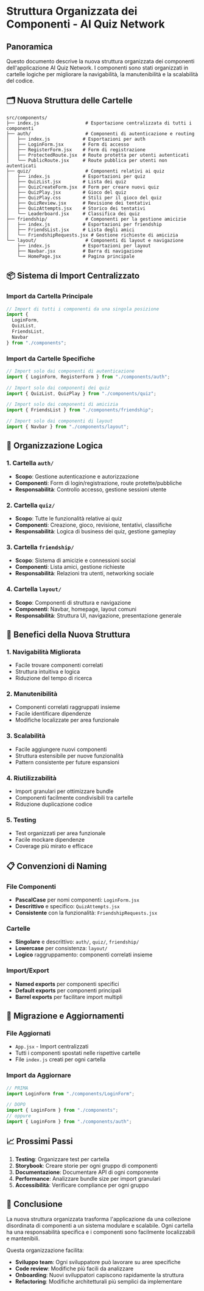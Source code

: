 # Struttura Organizzata dei Componenti - AI Quiz Network

## Panoramica

Questo documento descrive la nuova struttura organizzata dei componenti dell'applicazione AI Quiz Network. I componenti sono stati organizzati in cartelle logiche per migliorare la navigabilità, la manutenibilità e la scalabilità del codice.

## 🗂️ Nuova Struttura delle Cartelle

```
src/components/
├── index.js                 # Esportazione centralizzata di tutti i componenti
├── auth/                    # Componenti di autenticazione e routing
│   ├── index.js            # Esportazioni per auth
│   ├── LoginForm.jsx       # Form di accesso
│   ├── RegisterForm.jsx    # Form di registrazione
│   ├── ProtectedRoute.jsx  # Route protetta per utenti autenticati
│   └── PublicRoute.jsx     # Route pubblica per utenti non autenticati
├── quiz/                    # Componenti relativi ai quiz
│   ├── index.js            # Esportazioni per quiz
│   ├── QuizList.jsx        # Lista dei quiz
│   ├── QuizCreateForm.jsx  # Form per creare nuovi quiz
│   ├── QuizPlay.jsx        # Gioco del quiz
│   ├── QuizPlay.css        # Stili per il gioco del quiz
│   ├── QuizReview.jsx      # Revisione dei tentativi
│   ├── QuizAttempts.jsx    # Storico dei tentativi
│   └── Leaderboard.jsx     # Classifica dei quiz
├── friendship/              # Componenti per la gestione amicizie
│   ├── index.js            # Esportazioni per friendship
│   ├── FriendsList.jsx     # Lista degli amici
│   └── FriendshipRequests.jsx # Gestione richieste di amicizia
└── layout/                  # Componenti di layout e navigazione
    ├── index.js            # Esportazioni per layout
    ├── Navbar.jsx          # Barra di navigazione
    └── HomePage.jsx        # Pagina principale
```

## 📦 Sistema di Import Centralizzato

### Import da Cartella Principale
```javascript
// Import di tutti i componenti da una singola posizione
import {
  LoginForm,
  QuizList,
  FriendsList,
  Navbar
} from "./components";
```

### Import da Cartelle Specifiche
```javascript
// Import solo dai componenti di autenticazione
import { LoginForm, RegisterForm } from "./components/auth";

// Import solo dai componenti dei quiz
import { QuizList, QuizPlay } from "./components/quiz";

// Import solo dai componenti di amicizia
import { FriendsList } from "./components/friendship";

// Import solo dai componenti di layout
import { Navbar } from "./components/layout";
```

## 🎯 Organizzazione Logica

### 1. **Cartella `auth/`**
- **Scopo**: Gestione autenticazione e autorizzazione
- **Componenti**: Form di login/registrazione, route protette/pubbliche
- **Responsabilità**: Controllo accesso, gestione sessioni utente

### 2. **Cartella `quiz/`**
- **Scopo**: Tutte le funzionalità relative ai quiz
- **Componenti**: Creazione, gioco, revisione, tentativi, classifiche
- **Responsabilità**: Logica di business dei quiz, gestione gameplay

### 3. **Cartella `friendship/`**
- **Scopo**: Sistema di amicizie e connessioni social
- **Componenti**: Lista amici, gestione richieste
- **Responsabilità**: Relazioni tra utenti, networking sociale

### 4. **Cartella `layout/`**
- **Scopo**: Componenti di struttura e navigazione
- **Componenti**: Navbar, homepage, layout comuni
- **Responsabilità**: Struttura UI, navigazione, presentazione generale

## 🚀 Benefici della Nuova Struttura

### 1. **Navigabilità Migliorata**
- Facile trovare componenti correlati
- Struttura intuitiva e logica
- Riduzione del tempo di ricerca

### 2. **Manutenibilità**
- Componenti correlati raggruppati insieme
- Facile identificare dipendenze
- Modifiche localizzate per area funzionale

### 3. **Scalabilità**
- Facile aggiungere nuovi componenti
- Struttura estensibile per nuove funzionalità
- Pattern consistente per future espansioni

### 4. **Riutilizzabilità**
- Import granulari per ottimizzare bundle
- Componenti facilmente condivisibili tra cartelle
- Riduzione duplicazione codice

### 5. **Testing**
- Test organizzati per area funzionale
- Facile mockare dipendenze
- Coverage più mirato e efficace

## 📋 Convenzioni di Naming

### File Componenti
- **PascalCase** per nomi componenti: `LoginForm.jsx`
- **Descrittivo** e specifico: `QuizAttempts.jsx`
- **Consistente** con la funzionalità: `FriendshipRequests.jsx`

### Cartelle
- **Singolare** e descrittivo: `auth/`, `quiz/`, `friendship/`
- **Lowercase** per consistenza: `layout/`
- **Logico** raggruppamento: componenti correlati insieme

### Import/Export
- **Named exports** per componenti specifici
- **Default exports** per componenti principali
- **Barrel exports** per facilitare import multipli

## 🔄 Migrazione e Aggiornamenti

### File Aggiornati
- `App.jsx` - Import centralizzati
- Tutti i componenti spostati nelle rispettive cartelle
- File `index.js` creati per ogni cartella

### Import da Aggiornare
```javascript
// PRIMA
import LoginForm from "./components/LoginForm";

// DOPO
import { LoginForm } from "./components";
// oppure
import { LoginForm } from "./components/auth";
```

## 📈 Prossimi Passi

1. **Testing**: Organizzare test per cartella
2. **Storybook**: Creare storie per ogni gruppo di componenti
3. **Documentazione**: Documentare API di ogni componente
4. **Performance**: Analizzare bundle size per import granulari
5. **Accessibilità**: Verificare compliance per ogni gruppo

## 🎉 Conclusione

La nuova struttura organizzata trasforma l'applicazione da una collezione disordinata di componenti a un sistema modulare e scalabile. Ogni cartella ha una responsabilità specifica e i componenti sono facilmente localizzabili e mantenibili.

Questa organizzazione facilita:
- **Sviluppo team**: Ogni sviluppatore può lavorare su aree specifiche
- **Code review**: Modifiche più facili da analizzare
- **Onboarding**: Nuovi sviluppatori capiscono rapidamente la struttura
- **Refactoring**: Modifiche architetturali più semplici da implementare
